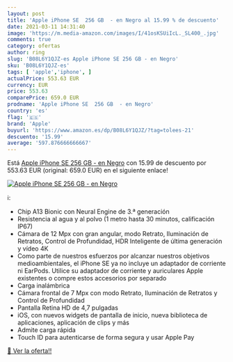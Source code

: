 ```yaml
---
layout: post
title: 'Apple iPhone SE  256 GB  - en Negro al 15.99 % de descuento'
date: 2021-03-11 14:31:40
image: 'https://m.media-amazon.com/images/I/41osKSUiIcL._SL400_.jpg'
comments: true
category: ofertas
author: ring
slug: 'B08L6Y1QJZ-es Apple iPhone SE 256 GB - en Negro'
sku: 'B08L6Y1QJZ-es'
tags: [ 'apple','iphone', ]
actualPrice: 553.63 EUR
currency: EUR
price: 553.63
comparePrice: 659.0 EUR
prodname: 'Apple iPhone SE  256 GB  - en Negro'
country: 'es'
flag: '🇪🇸'
brand: 'Apple'
buyurl: 'https://www.amazon.es/dp/B08L6Y1QJZ/?tag=tolees-21'
descuento: '15.99'
average: '597.876666666667'
---
```


Está [Apple iPhone SE  256 GB  - en Negro](https://www.amazon.es/dp/B08L6Y1QJZ/?tag=tolees-21) con 15.99 de descuento por 553.63 EUR (original: 659.0 EUR) en el siguiente enlace!

[![Apple iPhone SE  256 GB  - en Negro](https://m.media-amazon.com/images/I/41osKSUiIcL._SL400_.jpg)](https://www.amazon.es/dp/B08L6Y1QJZ/?tag=tolees-21)

ℹ️:

- Chip A13 Bionic con Neural Engine de 3.ª generación
- Resistencia al agua y al polvo (1 metro hasta 30 minutos, calificación IP67)
- Cámara de 12 Mpx con gran angular, modo Retrato, Iluminación de Retratos, Control de Profundidad, HDR Inteligente de última generación y vídeo 4K
- Como parte de nuestros esfuerzos por alcanzar nuestros objetivos medioambientales, el iPhone SE ya no incluye un adaptador de corriente ni EarPods. Utilice su adaptador de corriente y auriculares Apple existentes o compre estos accesorios por separado
- Carga inalámbrica
- Cámara frontal de 7 Mpx con modo Retrato, Iluminación de Retratos y Control de Profundidad
- Pantalla Retina HD de 4,7 pulgadas
- iOS, con nuevos widgets de pantalla de inicio, nueva biblioteca de aplicaciones, aplicación de clips y más
- Admite carga rápida
- Touch ID para autenticarse de forma segura y usar Apple Pay

[🛒 Ver la oferta!!](https://www.amazon.es/dp/B08L6Y1QJZ/?tag=tolees-21)
